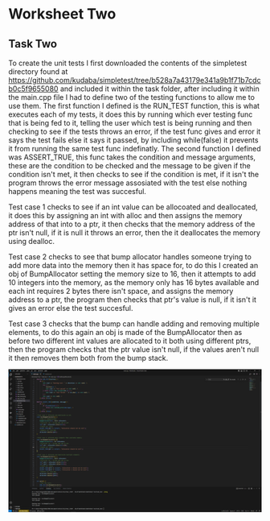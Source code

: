 # Worksheet Two

## Task Two
To create the unit tests I first downloaded the contents of the simpletest directory found at https://github.com/kudaba/simpletest/tree/b528a7a43179e341a9b1f71b7cdcb0c5f9655080 and included it 
within the task folder, after including it within the main.cpp file I had to define two of the testing functions to allow me to use them.
The first function I defined is the RUN_TEST function, this is what executes each of my tests, it does this by running which ever testing
func that is being fed to it, telling the user which test is being running and then checking to see if the tests throws an error,
if the test func gives and error it says the test fails else it says it passed, by including while(false) it prevents it from running the same
test func indefinatly.
The second function I defined was ASSERT_TRUE, this func takes the condition and message arguments, these are the condition to be checked
and the message to be given if the condition isn't met, it then checks to see if the condition is met, if it isn't the program
throws the error message assosiated with the test else nothing happens meaning the test was succesful.

Test case 1 checks to see if an int value can be allocoated and deallocated, it does this by assigning an int with alloc and then
assigns the memory address of that into to a ptr, it then checks that the memory address of the ptr isn't null, if it is null it throws an
error, then the it deallocates the memory using dealloc.

Test case 2 checks to see that bump allocator handles someone trying to add more data into the memory then it has space for, to do this
I created an obj of BumpAllocator setting the memory size to 16, then it attempts to add 10 integers into the memory, as the memory only has 16 bytes available and each
int requires 2 bytes there isn't space, and assigns the memory address to a ptr, the program then checks that ptr's value is null, if it isn't 
it gives an error else the test succesful.

Test case 3 checks that the bump can handle adding and removing multiple elements, to do this again an obj is made of the BumpAllocator then as before
two different int values are allocated to it both using different ptrs, then the program checks that the ptr value isn't null, if the values aren't null
it then removes them both from the bump stack.

![Tests Running](test.png)